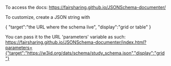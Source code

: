 To access the docs: https://fairsharing.github.io/JSONSchema-documenter/

To customize, create a JSON string with

{
    "target":"the URL where the schema live",
    "display":"grid or table"
}

You can pass it to the URL 'parameters' variable as such:
https://fairsharing.github.io/JSONSchema-documenter/index.html?parameters={"target":"https://w3id.org/dats/schema/study_schema.json","display":"grid"}
